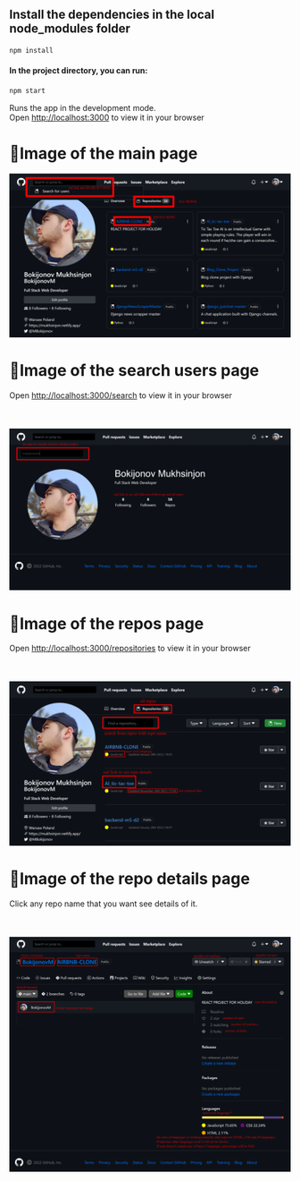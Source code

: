 <!-- # Note
In order to run code you have put Autorization header token to app.
I have reached to limit oy mine
Try with other username or app Autorization token
## Sorry for this problem
 "message": "API rate limit exceeded for xxx.xxx.xxx.xx. (But here's the good news: Authenticated requests get a higher rate limit. Check out the documentation for more details.)",
    "documentation_url": "https://docs.github.com/rest/overview/resources-in-the-rest-api#rate-limiting"
 -->
## Install the dependencies in the local node_modules folder 
```md
npm install
```
#### In the project directory, you can run:
```md
npm start
```
Runs the app in the development mode.\
Open [http://localhost:3000](http://localhost:3000) to view it in your browser
<br/>
# 📌Image of the main page
![Design and Development](https://github.com/BokijonovM/github-task/blob/main/images/Github-Clone.png)



# 📌Image of the search users page
Open [http://localhost:3000/search](http://localhost:3000/search) to view it in your browser
<br/>
<br/>
<br/>
<br/>
![Design and Development](https://github.com/BokijonovM/github-task/blob/main/images/1Github-Clone.png)

# 📌Image of the repos page
Open [http://localhost:3000/repositories](http://localhost:3000/repositories) to view it in your browser
<br/>
<br/>
<br/>
<br/>
![Design and Development](https://github.com/BokijonovM/github-task/blob/main/images/2Github-Clone.png)


# 📌Image of the repo details page
Click any repo name that you want see details of it.
<br/>
<br/>
<br/>
<br/>
![Design and Development](https://github.com/BokijonovM/github-task/blob/main/images/repoDetails.png)

